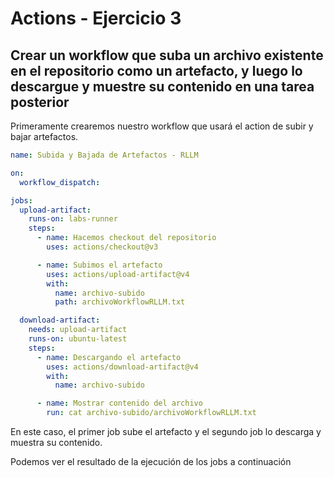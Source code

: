 # Actions - Ejercicio 3

## Crear un workflow que suba un archivo existente en el repositorio como un artefacto, y luego lo descargue y muestre su contenido en una tarea posterior

Primeramente crearemos nuestro workflow que usará el action de subir y bajar artefactos. 

```yaml
name: Subida y Bajada de Artefactos - RLLM

on:
  workflow_dispatch:

jobs:
  upload-artifact:
    runs-on: labs-runner
    steps:
      - name: Hacemos checkout del repositorio
        uses: actions/checkout@v3

      - name: Subimos el artefacto
        uses: actions/upload-artifact@v4
        with:
          name: archivo-subido
          path: archivoWorkflowRLLM.txt

  download-artifact:
    needs: upload-artifact
    runs-on: ubuntu-latest
    steps:
      - name: Descargando el artefacto
        uses: actions/download-artifact@v4
        with:
          name: archivo-subido

      - name: Mostrar contenido del archivo
        run: cat archivo-subido/archivoWorkflowRLLM.txt
```

En este caso, el primer job sube el artefacto y el segundo job lo descarga y muestra su contenido.

Podemos ver el resultado de la ejecución de los jobs a continuación